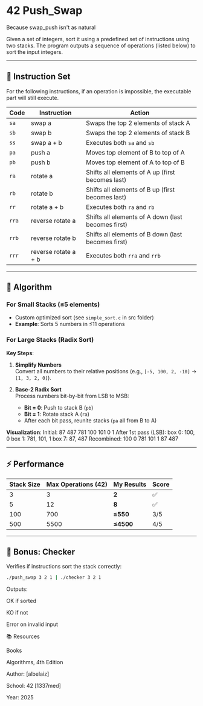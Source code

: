 <p text_align="center">
   
# 42 Push_Swap

Because swap_push isn't as natural

Given a set of integers, sort it using a predefined set of instructions using two stacks. The program outputs a sequence of operations (listed below) to sort the input integers.
   
</p>



---

## 📜 Instruction Set

For the following instructions, if an operation is impossible, the executable part will still execute.

| Code  | Instruction                 | Action                                                  |
|-------|----------------------------|---------------------------------------------------------|
| `sa`  | swap a                     | Swaps the top 2 elements of stack A                     |
| `sb`  | swap b                     | Swaps the top 2 elements of stack B                     |
| `ss`  | swap a + b                 | Executes both `sa` and `sb`                             |
| `pa`  | push a                     | Moves top element of B to top of A                      |
| `pb`  | push b                     | Moves top element of A to top of B                      |
| `ra`  | rotate a                   | Shifts all elements of A up (first becomes last)        |
| `rb`  | rotate b                   | Shifts all elements of B up (first becomes last)        |
| `rr`  | rotate a + b               | Executes both `ra` and `rb`                             |
| `rra` | reverse rotate a           | Shifts all elements of A down (last becomes first)      |
| `rrb` | reverse rotate b           | Shifts all elements of B down (last becomes first)      |
| `rrr` | reverse rotate a + b       | Executes both `rra` and `rrb`                           |

---

## 🧠 Algorithm

### For Small Stacks (≤5 elements)
- Custom optimized sort (see `simple_sort.c` in src folder)
- **Example**: Sorts 5 numbers in ≤11 operations

### For Large Stacks (Radix Sort)
**Key Steps**:
1. **Simplify Numbers**  
   Convert all numbers to their relative positions (e.g., `[-5, 100, 2, -10]` → `[1, 3, 2, 0]`).

2. **Base-2 Radix Sort**  
   Process numbers bit-by-bit from LSB to MSB:
   - **Bit = 0**: Push to stack B (`pb`)
   - **Bit = 1**: Rotate stack A (`ra`)
   - After each bit pass, reunite stacks (`pa` all from B to A)

**Visualization**:
Initial: 87 487 781 100 101 0 1
After 1st pass (LSB):
box 0: 100, 0
box 1: 781, 101, 1
box 7: 87, 487
Recombined: 100 0 781 101 1 87 487

---

## ⚡ Performance

| Stack Size | Max Operations (42) | My Results  | Score |
|------------|---------------------|-------------|-------|
| 3          | 3                   | **2**       | ✅    |
| 5          | 12                  | **8**       | ✅    |
| 100        | 700                 | **≤550**    | 3/5  |
| 500        | 5500                | **≤4500**   | 4/5  |

---

## 🎁 Bonus: Checker

Verifies if instructions sort the stack correctly:
```sh
./push_swap 3 2 1 | ./checker 3 2 1
```
Outputs:

OK if sorted

KO if not

Error on invalid input

📚 Resources

Books

Algorithms, 4th Edition

Author: [albelaiz]

School: 42 [1337med]

Year: 2025

